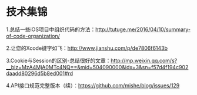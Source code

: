 # 技术集锦

1.总结一些iOS项目中组织代码的方法：http://tutuge.me/2016/04/10/summary-of-code-organization/

2.让您的Xcode键字如飞：http://www.jianshu.com/p/de7806f6143b

3.Cookie与Session的区别-总结很好的文章：http://mp.weixin.qq.com/s?__biz=MzA4MjA0MTc4NQ==&mid=504090000&idx=3&sn=f57d4f194c902daadd80296d5b8ed001#rd

4.API接口规范完整版本（续）：https://github.com/mishe/blog/issues/129